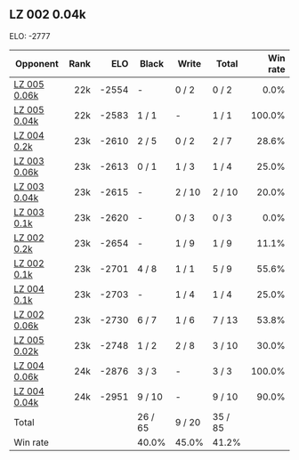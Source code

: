 ## LZ 002 0.04k ##

ELO: -2777

Opponent | Rank | ELO | Black | Write | Total | Win rate
---------|-----:|----:|-------|-------|-------|-------:
[LZ 005 0.06k](LZ%20005%200.06k.md) | 22k | -2554 | - | 0 / 2 | 0 / 2 | 0.0%
[LZ 005 0.04k](LZ%20005%200.04k.md) | 22k | -2583 | 1 / 1 | - | 1 / 1 | 100.0%
[LZ 004 0.2k](LZ%20004%200.2k.md) | 23k | -2610 | 2 / 5 | 0 / 2 | 2 / 7 | 28.6%
[LZ 003 0.06k](LZ%20003%200.06k.md) | 23k | -2613 | 0 / 1 | 1 / 3 | 1 / 4 | 25.0%
[LZ 003 0.04k](LZ%20003%200.04k.md) | 23k | -2615 | - | 2 / 10 | 2 / 10 | 20.0%
[LZ 003 0.1k](LZ%20003%200.1k.md) | 23k | -2620 | - | 0 / 3 | 0 / 3 | 0.0%
[LZ 002 0.2k](LZ%20002%200.2k.md) | 23k | -2654 | - | 1 / 9 | 1 / 9 | 11.1%
[LZ 002 0.1k](LZ%20002%200.1k.md) | 23k | -2701 | 4 / 8 | 1 / 1 | 5 / 9 | 55.6%
[LZ 004 0.1k](LZ%20004%200.1k.md) | 23k | -2703 | - | 1 / 4 | 1 / 4 | 25.0%
[LZ 002 0.06k](LZ%20002%200.06k.md) | 23k | -2730 | 6 / 7 | 1 / 6 | 7 / 13 | 53.8%
[LZ 005 0.02k](LZ%20005%200.02k.md) | 23k | -2748 | 1 / 2 | 2 / 8 | 3 / 10 | 30.0%
[LZ 004 0.06k](LZ%20004%200.06k.md) | 24k | -2876 | 3 / 3 | - | 3 / 3 | 100.0%
[LZ 004 0.04k](LZ%20004%200.04k.md) | 24k | -2951 | 9 / 10 | - | 9 / 10 | 90.0%
Total | | | 26 / 65 | 9 / 20 | 35 / 85 | 
Win rate| | | 40.0% | 45.0% | 41.2% | 
